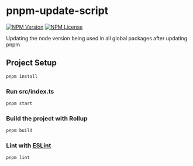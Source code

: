 # pnpm-update-script

[![NPM Version](https://img.shields.io/npm/v/pnpm-update-script?label=npm)](https://www.npmjs.com/package/pnpm-update-script)
[![NPM License](https://img.shields.io/npm/l/all-contributors.svg?style=flat)](https://github.com/oliver139/pnpm-update-script/blob/main/LICENSE)

Updating the node version being used in all global packages after updating pnpm

## Project Setup

```sh
pnpm install
```

### Run src/index.ts

```sh
pnpm start
```

### Build the project with Rollup

```sh
pnpm build
```

### Lint with [ESLint](https://eslint.org/)

```sh
pnpm lint
```